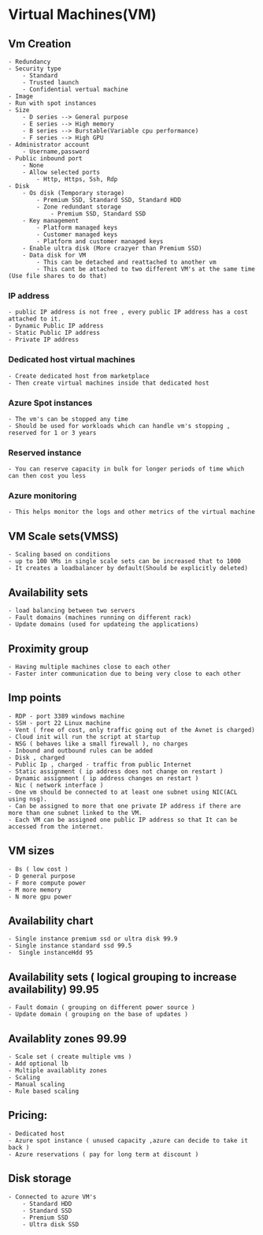 # Virtual Machines(VM)

## Vm Creation
    - Redundancy
    - Security type
        - Standard
        - Trusted launch
        - Confidential vertual machine
    - Image
    - Run with spot instances
    - Size
        - D series --> General purpose
        - E series --> High memory
        - B series --> Burstable(Variable cpu performance) 
        - F series --> High GPU
    - Administrator account
        - Username,password
    - Public inbound port
        - None
        - Allow selected ports
            - Http, Https, Ssh, Rdp
    - Disk
        - Os disk (Temporary storage)
            - Premium SSD, Standard SSD, Standard HDD
            - Zone redundant storage
                - Premium SSD, Standard SSD
        - Key management
            - Platform managed keys
            - Customer managed keys
            - Platform and customer managed keys
        - Enable ultra disk (More crazyer than Premium SSD)
        - Data disk for VM 
            - This can be detached and reattached to another vm
            - This cant be attached to two different VM's at the same time (Use file shares to do that)
        

### IP address
    - public IP address is not free , every public IP address has a cost attached to it.
    - Dynamic Public IP address 
    - Static Public IP address
    - Private IP address

### Dedicated host virtual machines
    - Create dedicated host from marketplace
    - Then create virtual machines inside that dedicated host

### Azure Spot instances 
    - The vm's can be stopped any time 
    - Should be used for workloads which can handle vm's stopping , reserved for 1 or 3 years

### Reserved instance 
    - You can reserve capacity in bulk for longer periods of time which can then cost you less 

### Azure monitoring 
    - This helps monitor the logs and other metrics of the virtual machine


## VM Scale sets(VMSS)
    - Scaling based on conditions
    - up to 100 VMs in single scale sets can be increased that to 1000
    - It creates a loadbalancer by default(Should be explicitly deleted)

## Availability sets
    - load balancing between two servers
    - Fault domains (machines running on different rack)
    - Update domains (used for updateing the applications)

## Proximity group
    - Having multiple machines close to each other
    - Faster inter communication due to being very close to each other 

## Imp points
    - RDP - port 3389 windows machine 
    - SSH - port 22 Linux machine 
    - Vent ( free of cost, only traffic going out of the Avnet is charged)
    - Cloud init will run the script at startup
    - NSG ( behaves like a small firewall ), no charges
    - Inbound and outbound rules can be added
    - Disk , charged 
    - Public Ip , charged - traffic from public Internet 
    - Static assignment ( ip address does not change on restart )
    - Dynamic assignment ( ip address changes on restart )
    - Nic ( network interface )
    - One vm should be connected to at least one subnet using NIC(ACL using nsg).
    - Can be assigned to more that one private IP address if there are more than one subnet linked to the VM.
    - Each VM can be assigned one public IP address so that It can be accessed from the internet.


## VM sizes 
    - Bs ( low cost )
    - D general purpose 
    - F more compute power 
    - M more memory 
    - N more gpu power
## Availability chart 
    - Single instance premium ssd or ultra disk 99.9 
    - Single instance standard ssd 99.5
    -  Single instanceHdd 95
## Availability sets ( logical grouping to increase availability) 99.95
    - Fault domain ( grouping on different power source )
    - Update domain ( grouping on the base of updates ) 
## Availablity zones 99.99 
    - Scale set ( create multiple vms ) 
    - Add optional lb
    - Multiple availablity zones 
    - Scaling 
    - Manual scaling 
    - Rule based scaling 
## Pricing:
    - Dedicated host 
    - Azure spot instance ( unused capacity ,azure can decide to take it back ) 
    - Azure reservations ( pay for long term at discount ) 

## Disk storage
    - Connected to azure VM's
        - Standard HDD
        - Standard SSD
        - Premium SSD
        - Ultra disk SSD


